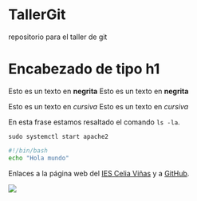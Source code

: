 # TallerGit
repositorio para el taller de git

# Encabezado de tipo h1

Esto es un texto en **negrita**
Esto es un texto en __negrita__

Esto es un texto en *cursiva*
Esto es un texto en _cursiva_

En esta frase estamos resaltado el comando `ls -la`.

```
sudo systemctl start apache2
```

```bash
#!/bin/bash
echo "Hola mundo"
```

Enlaces a la página web del [IES Celia Viñas][1] y a [GitHub][2].

[1]: https://iescelia.org
[2]: https://github.com


![](https://iescelia.org/web/wp-content/uploads/2012/05/iescelia_1950.jpg)
